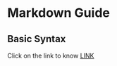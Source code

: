 # Markdown Guide

## Basic Syntax
Click on the link to know  [LINK](https://www.markdownguide.org/basic-syntax)
